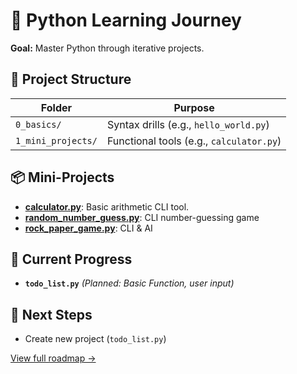 # 🚀 Python Learning Journey  
**Goal:** Master Python through iterative projects.  

## 📂 Project Structure  
| Folder           | Purpose                     |  
|------------------|-----------------------------|  
| `0_basics/`      | Syntax drills (e.g., `hello_world.py`) |  
| `1_mini_projects/` | Functional tools (e.g., `calculator.py`) |  

## 📦 Mini-Projects  
   - **[calculator.py](/1_mini-projects/calculator.py)**: Basic arithmetic CLI tool.
   - **[random_number_guess.py](/1_mini-projects/random_number_guess.py)**: CLI number-guessing game
   - **[rock_paper_game.py](1_mini-projects/rock_paper_game.py)**: CLI & AI

## 🔧 Current Progress  
- **`todo_list.py`**
*(Planned: Basic Function, user input)*

## 🎯 Next Steps  
- Create new project (`todo_list.py`)

[View full roadmap →](/ROADMAP.md)  